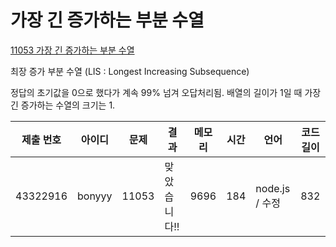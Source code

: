 # 가장 긴 증가하는 부분 수열

[11053 가장 긴 증가하는 부분 수열](https://www.acmicpc.net/problem/11053)

최장 증가 부분 수열
(LIS : Longest Increasing Subsequence)

정답의 초기값을 0으로 했다가 계속 99% 넘겨 오답처리됨.
배열의 길이가 1일 때 가장 긴 증가하는 수열의 크기는 1.

| 제출 번호 | 아이디 | 문제  | 결과         | 메모리 | 시간 | 언어           | 코드 길이 |
| --------- | ------ | ----- | ------------ | ------ | ---- | -------------- | --------- |
| 43322916  | bonyyy | 11053 | 맞았습니다!! | 9696   | 184  | node.js / 수정 | 832       |
